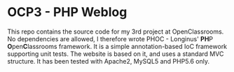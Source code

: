 # OCP3 - PHP Weblog

This repo contains the source code for my 3rd project at OpenClassrooms.  
No dependencies are allowed, I therefore wrote PHOC - Longinus' **PH**P **O**pen**C**lassrooms framework.
It is a simple annotation-based IoC framework supporting unit tests.
The website is based on it, and uses a standard MVC structure.
It has been tested with Apache2, MySQL5 and PHP5.6 only.